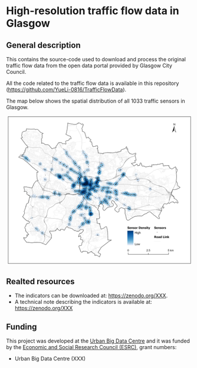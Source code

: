 # High-resolution traffic flow data in Glasgow

## General description

This contains the source-code used to download and process the original traffic flow data from the open data portal provided by Glasgow City Council. 

All the code related to the traffic flow data is available in this repository (<https://github.com/YueLi-0816/TrafficFlowData>).

The map below shows the spatial distribution of all 1033 traffic sensors in Glasgow.

![Traffic sensors](/plots/sensors.jpg)

## Realted resources

  * The indicators can be downloaded at: <https://zenodo.org/XXX>.
  * A technical note describing the indicators is available at: <https://zenodo.org/XXX>

## Funding 

This project was developed at the [Urban Big Data Centre](https://www.ubdc.ac.uk/) and it was funded by the [Economic and Social Research Council (ESRC)](https://www.ukri.org/councils/esrc/), grant numbers:
  * Urban Big Data Centre (XXX)

